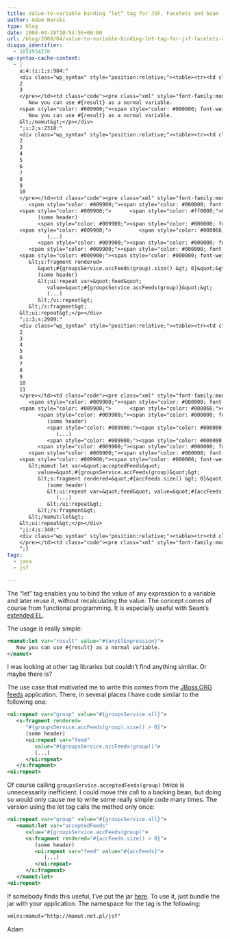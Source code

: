 ```yaml
---
title: Value-to-variable binding “let” tag for JSF, Facelets and Seam
author: Adam Warski
type: blog
date: 2008-04-28T10:54:56+00:00
url: /blog/2008/04/value-to-variable-binding-let-tag-for-jsf-facelets-and-seam/
disqus_identifier:
  - 1051934278
wp-syntax-cache-content:
  - |
    a:4:{i:1;s:984:"
    <div class="wp_syntax" style="position:relative;"><table><tr><td class="line_numbers"><pre>1
    2
    3
    </pre></td><td class="code"><pre class="xml" style="font-family:monospace;"><span style="color: #009900;"><span style="color: #000000; font-weight: bold;">&lt;mamut:let</span> <span style="color: #000066;">var</span>=<span style="color: #ff0000;">&quot;result&quot;</span> <span style="color: #000066;">value</span>=<span style="color: #ff0000;">&quot;#{anyElExpression}&quot;</span><span style="color: #000000; font-weight: bold;">&gt;</span></span>
       Now you can use #{result} as a normal variable.
    <span style="color: #009900;"><span style="color: #000000; font-weight: bold;">&lt;/mamut<span style="color: #000000; font-weight: bold;">&gt;</span></span></span></pre></td></tr></table><p class="theCode" style="display:none;">&lt;mamut:let var=&quot;result&quot; value=&quot;#{anyElExpression}&quot;&gt;
       Now you can use #{result} as a normal variable.
    &lt;/mamut&gt;</p></div>
    ";i:2;s:2318:"
    <div class="wp_syntax" style="position:relative;"><table><tr><td class="line_numbers"><pre>1
    2
    3
    4
    5
    6
    7
    8
    9
    10
    </pre></td><td class="code"><pre class="xml" style="font-family:monospace;"><span style="color: #009900;"><span style="color: #000000; font-weight: bold;">&lt;ui:repeat</span> <span style="color: #000066;">var</span>=<span style="color: #ff0000;">&quot;group&quot;</span> <span style="color: #000066;">value</span>=<span style="color: #ff0000;">&quot;#{groupsService.all}&quot;</span><span style="color: #000000; font-weight: bold;">&gt;</span></span>
       <span style="color: #009900;"><span style="color: #000000; font-weight: bold;">&lt;s:fragment</span> <span style="color: #000066;">rendered</span>=</span>
    <span style="color: #009900;">      <span style="color: #ff0000;">&quot;#{groupsService.accFeeds(group).size() &gt;</span></span> 0}&quot;&gt;
          (some header)
          <span style="color: #009900;"><span style="color: #000000; font-weight: bold;">&lt;ui:repeat</span> <span style="color: #000066;">var</span>=<span style="color: #ff0000;">&quot;feed&quot;</span></span>
    <span style="color: #009900;">         <span style="color: #000066;">value</span>=<span style="color: #ff0000;">&quot;#{groupsService.accFeeds(group)}&quot;</span><span style="color: #000000; font-weight: bold;">&gt;</span></span>
             (...)
          <span style="color: #009900;"><span style="color: #000000; font-weight: bold;">&lt;/ui:repeat<span style="color: #000000; font-weight: bold;">&gt;</span></span></span>
       <span style="color: #009900;"><span style="color: #000000; font-weight: bold;">&lt;/s:fragment<span style="color: #000000; font-weight: bold;">&gt;</span></span></span>
    <span style="color: #009900;"><span style="color: #000000; font-weight: bold;">&lt;ui:repeat<span style="color: #000000; font-weight: bold;">&gt;</span></span></span></pre></td></tr></table><p class="theCode" style="display:none;">&lt;ui:repeat var=&quot;group&quot; value=&quot;#{groupsService.all}&quot;&gt;
       &lt;s:fragment rendered=
          &quot;#{groupsService.accFeeds(group).size() &gt; 0}&quot;&gt;
          (some header)
          &lt;ui:repeat var=&quot;feed&quot;
             value=&quot;#{groupsService.accFeeds(group)}&quot;&gt;
             (...)
          &lt;/ui:repeat&gt;
       &lt;/s:fragment&gt;
    &lt;ui:repeat&gt;</p></div>
    ";i:3;s:2909:"
    <div class="wp_syntax" style="position:relative;"><table><tr><td class="line_numbers"><pre>1
    2
    3
    4
    5
    6
    7
    8
    9
    10
    11
    </pre></td><td class="code"><pre class="xml" style="font-family:monospace;"><span style="color: #009900;"><span style="color: #000000; font-weight: bold;">&lt;ui:repeat</span> <span style="color: #000066;">var</span>=<span style="color: #ff0000;">&quot;group&quot;</span> <span style="color: #000066;">value</span>=<span style="color: #ff0000;">&quot;#{groupsService.all}&quot;</span><span style="color: #000000; font-weight: bold;">&gt;</span></span>
       <span style="color: #009900;"><span style="color: #000000; font-weight: bold;">&lt;mamut:let</span> <span style="color: #000066;">var</span>=<span style="color: #ff0000;">&quot;acceptedFeeds&quot;</span></span>
    <span style="color: #009900;">      <span style="color: #000066;">value</span>=<span style="color: #ff0000;">&quot;#{groupsService.accFeeds(group)&quot;</span><span style="color: #000000; font-weight: bold;">&gt;</span></span>
          <span style="color: #009900;"><span style="color: #000000; font-weight: bold;">&lt;s:fragment</span> <span style="color: #000066;">rendered</span>=<span style="color: #ff0000;">&quot;#{accFeeds.size() &gt;</span></span> 0}&quot;&gt;
             (some header)
             <span style="color: #009900;"><span style="color: #000000; font-weight: bold;">&lt;ui:repeat</span> <span style="color: #000066;">var</span>=<span style="color: #ff0000;">&quot;feed&quot;</span> <span style="color: #000066;">value</span>=<span style="color: #ff0000;">&quot;#{accFeeds}&quot;</span><span style="color: #000000; font-weight: bold;">&gt;</span></span>
                (...)
             <span style="color: #009900;"><span style="color: #000000; font-weight: bold;">&lt;/ui:repeat<span style="color: #000000; font-weight: bold;">&gt;</span></span></span>
          <span style="color: #009900;"><span style="color: #000000; font-weight: bold;">&lt;/s:fragment<span style="color: #000000; font-weight: bold;">&gt;</span></span></span>
       <span style="color: #009900;"><span style="color: #000000; font-weight: bold;">&lt;/mamut:let<span style="color: #000000; font-weight: bold;">&gt;</span></span></span>
    <span style="color: #009900;"><span style="color: #000000; font-weight: bold;">&lt;ui:repeat<span style="color: #000000; font-weight: bold;">&gt;</span></span></span></pre></td></tr></table><p class="theCode" style="display:none;">&lt;ui:repeat var=&quot;group&quot; value=&quot;#{groupsService.all}&quot;&gt;
       &lt;mamut:let var=&quot;acceptedFeeds&quot;
          value=&quot;#{groupsService.accFeeds(group)&quot;&gt;
          &lt;s:fragment rendered=&quot;#{accFeeds.size() &gt; 0}&quot;&gt;
             (some header)
             &lt;ui:repeat var=&quot;feed&quot; value=&quot;#{accFeeds}&quot;&gt;
                (...)
             &lt;/ui:repeat&gt;
          &lt;/s:fragment&gt;
       &lt;/mamut:let&gt;
    &lt;ui:repeat&gt;</p></div>
    ";i:4;s:340:"
    <div class="wp_syntax" style="position:relative;"><table><tr><td class="line_numbers"><pre>1
    </pre></td><td class="code"><pre class="xml" style="font-family:monospace;">xmlns:mamut=&quot;http://mamut.net.pl/jsf&quot;</pre></td></tr></table><p class="theCode" style="display:none;">xmlns:mamut=&quot;http://mamut.net.pl/jsf&quot;</p></div>
    ";}
tags:
  - java
  - jsf

---
```

The &#8220;let&#8221; tag enables you to bind the value of any expression to a variable and later reuse it, without recalculating the value. The concept comes of course from functional programming. It is especially useful with Seam&#8217;s [extended EL][1].

The usage is really simple:
```xml
<mamut:let var="result" value="#{anyElExpression}">
   Now you can use #{result} as a normal variable.
</mamut>
```

I was looking at other tag libraries but couldn&#8217;t find anything similar. Or maybe there is?

The use case that motivated me to write this comes from the [JBoss.ORG feeds][2] application. There, in several places I have code similar to the following one:
```xml
<ui:repeat var="group" value="#{groupsService.all}">
   <s:fragment rendered=
      "#{groupsService.accFeeds(group).size() > 0}">
      (some header)
      <ui:repeat var="feed"
         value="#{groupsService.accFeeds(group)}">
         (...)
      </ui:repeat>
   </s:fragment>
<ui:repeat>
```

Of course calling `groupsService.acceptedFeeds(group)` twice is unnecessarily inefficient. I could move this call to a backing bean, but doing so would only cause me to write some really simple code many times. The version using the let tag calls the method only once:
```xml
<ui:repeat var="group" value="#{groupsService.all}">
   <mamut:let var="acceptedFeeds"
      value="#{groupsService.accFeeds(group)">
      <s:fragment rendered="#{accFeeds.size() > 0}">
         (some header)
         <ui:repeat var="feed" value="#{accFeeds}">
            (...)
         </ui:repeat>
      </s:fragment>
   </mamut:let>
<ui:repeat>
```

If somebody finds this useful, I&#8217;ve put the jar [here][3]. To use it, just bundle the jar with your application. The namespace for the tag is the following:
```xml
xmlns:mamut="http://mamut.net.pl/jsf"
```

Adam

 [1]: http://docs.jboss.com/seam/latest/reference/en/html/elenhancements.html
 [2]: http://www.jboss.org/feeds/
 [3]: http://www.jboss.org/shotoku/downloads/other/
